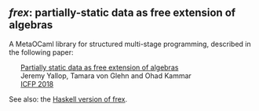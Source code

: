 ## *frex*: partially-static data as free extension of algebras

A MetaOCaml library for structured multi-stage programming, described in the following paper:

&nbsp;&nbsp;&nbsp;&nbsp;&nbsp;&nbsp;[Partially static data as free extension of algebras](https://www.cl.cam.ac.uk/~jdy22/papers/partially-static-data-as-free-extension-of-algebras-draft.pdf)<br/>
&nbsp;&nbsp;&nbsp;&nbsp;&nbsp;&nbsp;Jeremy Yallop, Tamara von Glehn and Ohad Kammar<br/>
&nbsp;&nbsp;&nbsp;&nbsp;&nbsp;&nbsp;[ICFP 2018](http://icfp18.sigplan.org/)<br/>

See also: the [Haskell version of frex](https://github.com/yallop/haskell-frex).
